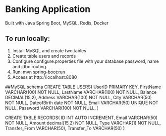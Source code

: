# Banking Application

Built with Java Spring Boot, MySQL, Redis, Docker

## To run locally:
1. Install MySQL and create two tables
2. Create table users and records
3. Configure configure.properties file with your database password, name and jdbc routing.
4. Run: mvn spring-boot:run
5. Access at http://localhost:8080

##MySQL schema 
CREATE TABLE USERS(
   UserID PRIMARY KEY,
   FirstName VARCHAR(100) NOT NULL,
   LastName VARCHAR(100) NOT NULL,
   Balance DECIMAL(15,2),
   Address VARCHAR(100) NOT NULL,
   City VARCHAR(50) NOT NULL,
   DateofBirth date NOT NULL,
   Email VARCHAR(50) UNIQUE NOT NULL,
   Password VARCHAR(100) NOT NULL,
)

CREATE TABLE RECORDS(
  ID INT AUTO INCREMENT,
  Email VARCHAR(50) NOT NULL,
  Amount decimal(15,2) NOT NULL,
  Type VARCHAR(1) NOT NULL,
  Transfer_From VARCHAR(50),
  Transfer_To VARCHAR(50)
)
